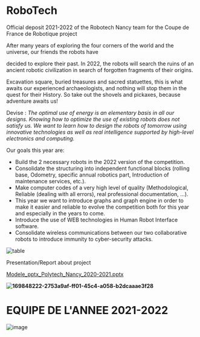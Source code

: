 # RoboTech
Official deposit 2021-2022 of the Robotech Nancy team for the Coupe de France de Robotique project

After many years of exploring the four corners of the world and the universe, our friends the robots have

decided to explore their past. In 2022, the robots will search the ruins of an ancient robotic civilization in search of forgotten fragments of their origins.

Excavation square, buried treasures and sacred statuettes, this is what awaits our experienced archaeologists, and nothing will stop them in the quest for their History. So take out the shovels and pickaxes, because adventure awaits us!

Devise :
*The optimal use of energy is an elementary basis in all our designs. Knowing how to optimize the use of existing robots does not satisfy us. We want to learn how to design the robots of tomorrow using innovative technologies as well as real intelligence supported by high-level electronics and computing.*

Our goals this year are:

- Build the 2 necessary robots in the 2022 version of the competition.
- Consolidate the structuring into independent functional blocks (rolling base, Odometry, specific annual robotics part, Introduction of maintenance services, etc.).
- Make computer codes of a very high level of quality (Methodological, Reliable (dealing with all errors), real professional documentation, ...).
- This year we want to introduce graphs and graph engine in order to make it easier and reliable to evolve the competition both for this year and especially in the years to come.
- Introduce the use of WEB technologies in Human Robot Interface software.
- Consolidate wireless communications between our two collaborative robots to introduce immunity to cyber-security attacks.


![table](https://user-images.githubusercontent.com/92337987/172052617-b55c45a7-98b3-4d5c-8f68-49e579d9f208.png)


Presentation/Report about project

[Modele_pptx_Polytech_Nancy_2020-2021.pptx](https://github.com/Jokuchh/RoboTech/files/8754961/Modele_pptx_Polytech_Nancy_2020-2021.pptx)


**![169848222-2753a9af-ff01-45c4-a058-b2dcaaae3f28](https://user-images.githubusercontent.com/92337987/172052774-2ed2a00a-0544-485f-a8d8-94be89f6f9ff.png)**

# EQUIPE DE L'ANNEE 2021-2022
![image](https://user-images.githubusercontent.com/92337987/172059602-caefbb56-d250-4782-bdd8-66bb02ff9c88.png)


